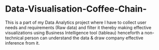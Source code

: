 # Data-Visualisation-Coffee-Chain-
This is a part of my Data Analytics project where I have to collect user needs and requirements (Raw data) and filter it thereby making effective visualizations using Business Intelligence tool (tableau) henceforth a non-technical person can understand the data &amp; draw company effective inference from it.  
